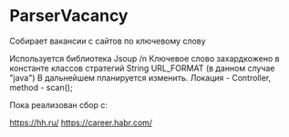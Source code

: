 # ParserVacancy
Собирает вакансии с сайтов по ключевому слову

Используется библиотека Jsoup  /n
Ключевое слово захардкожено в константе классов стратегий  String URL_FORMAT (в данном случае "java")
В дальнейшем планируется изменить.
Локация - Controller, method - scan();

Пока реализован сбор с: 

https://hh.ru/
https://career.habr.com/

